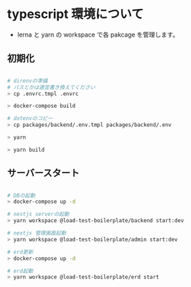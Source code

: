 # typescript 環境について

- lerna と yarn の workspace で各 pakcage を管理します。

## 初期化

```bash

# direnvの準備
# パスとかは適宜書き換えてください
> cp .envrc.tmpl .envrc

> docker-compose build

# dotenvのコピー
> cp packages/backend/.env.tmpl packages/backend/.env

> yarn

> yarn build
```

## サーバースタート

```bash

# DBの起動
> docker-compose up -d

# nestjs serverの起動
> yarn workspace @load-test-boilerplate/backend start:dev

# nextjs 管理画面起動
> yarn workspace @load-test-boilerplate/admin start:dev

# erd更新
> docker-compose up -d

# erd起動
> yarn workspace @load-test-boilerplate/erd start
```
